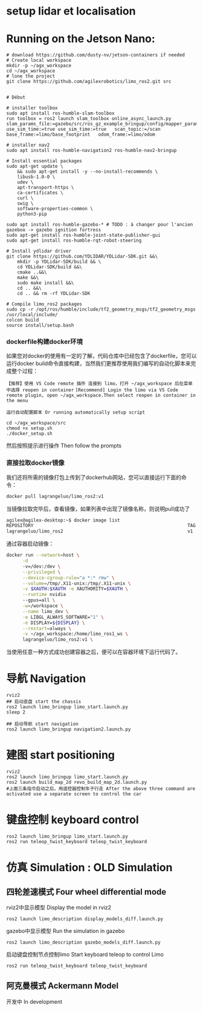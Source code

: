 # setup lidar et localisation

# Running on the Jetson Nano:
```shell
# download https://github.com/dusty-nv/jetson-containers if needed
# Create local workspace
mkdir -p ~/agx_workspace
cd ~/agx_workspace
# lone the project
git clone https://github.com/agilexrobotics/limo_ros2.git src


# Début

# installer toolbox
sudo apt install ros-humble-slam-toolbox
run toolbox = ros2 launch slam_toolbox online_async_launch.py slam_params_file:=gazebo/src/ros_gz_example_bringup/config/mapper_params_online_async.yaml use_sim_time:=true use_sim_time:=true   scan_topic:=/scan   base_frame:=limo/base_footprint   odom_frame:=limo/odom

# installer nav2
sudo apt install ros-humble-navigation2 ros-humble-nav2-bringup

# Install essential packages
sudo apt-get update \
    && sudo apt-get install -y --no-install-recommends \
    libusb-1.0-0 \
    udev \
    apt-transport-https \
    ca-certificates \
    curl \
    swig \
    software-properties-common \
    python3-pip

sudo apt install ros-humble-gazebo-* # TODO : à changer pour l'ancien gazeboo -> gazebo ignition fortress
sudo apt-get install ros-humble-joint-state-publisher-gui 
sudo apt-get install ros-humble-rqt-robot-steering 

# Install ydlidar driver
git clone https://github.com/YDLIDAR/YDLidar-SDK.git &&\
    mkdir -p YDLidar-SDK/build && \
    cd YDLidar-SDK/build &&\
    cmake ..&&\
    make &&\
    sudo make install &&\
    cd .. &&\
    cd .. && rm -rf YDLidar-SDK

# Compile limo_ros2 packages 
sudo cp -r /opt/ros/humble/include/tf2_geometry_msgs/tf2_geometry_msgs /usr/local/include/
colcon build
source install/setup.bash

```

### dockerfile构建docker环境

如果您对docker的使用有一定的了解，代码仓库中已经包含了dockerfile，您可以运行docker build命令直接构建，当然我们更推荐使用我们编写的自动化脚本来完成整个过程：

``【推荐】使用 VS Code remote 插件 连接到 limo，打开 ~/agx_workspace 后在菜单中选择 reopen in container``
 ``[Recommend] Login the limo via VS Code remote plugin, open ~/agx_workspace.Then select reopen in container in the menu``

``运行自动配置脚本 Or running automatically setup script``

```shell
cd ~/agx_workspace/src
chmod +x setup.sh
./docker_setup.sh
```
然后按照提示进行操作 Then follow the prompts

### 直接拉取docker镜像

我们还将所需的镜像打包上传到了dockerhub网站，您可以直接运行下面的命令：

```bash
docker pull lagrangeluo/limo_ros2:v1
```

当镜像拉取完毕后，查看镜像，如果列表中出现了镜像名称，则说明pull成功了

```bash
agilex@agilex-desktop:~$ docker image list
REPOSITORY                                                         TAG        IMAGE ID       CREATED          SIZE
lagrangeluo/limo_ros2                                              v1         224540b5b168   11 minutes ago   7.57GB
```

通过容器启动镜像：

```bash
docker run --network=host \
      -d
      -v=/dev:/dev \
      --privileged \
      --device-cgroup-rule="a *:* rmw" \
      --volume=/tmp/.X11-unix:/tmp/.X11-unix \
      -v $XAUTH:$XAUTH -e XAUTHORITY=$XAUTH \
      --runtime nvidia
      --gpus=all \
      -w=/workspace \
      --name limo_dev \
      -e LIBGL_ALWAYS_SOFTWARE="1" \
      -e DISPLAY=${DISPLAY} \
      --restart=always \
      -v ~/agx_workspace:/home/limo_ros1_ws \
      lagrangeluo/limo_ros2:v1 \

```

当使用任意一种方式成功创建容器之后，便可以在容器环境下运行代码了。

# 导航 Navigation

```shell
rviz2
## 启动底盘 start the chassis
ros2 launch limo_bringup limo_start.launch.py
sleep 2

## 启动导航 start navigation
ros2 launch limo_bringup navigation2.launch.py
```

# 建图 start positioning

```shell
rviz2
ros2 launch limo_bringup limo_start.launch.py
ros2 launch build_map_2d revo_build_map_2d.launch.py
#上面三条指令启动之后，用遥控器控制车子行走 After the above three command are activated use a separate screen to control the car
```


# 键盘控制 keyboard control

```shell
ros2 launch limo_bringup limo_start.launch.py
ros2 run teleop_twist_keyboard teleop_twist_keyboard
```

# 仿真 Simulation : OLD Simulation

## 四轮差速模式  Four wheel differential mode

rviz2中显示模型  Display the model in rviz2

```
ros2 launch limo_description display_models_diff.launch.py 
```

gazebo中显示模型 Run the simulation in gazebo

```
ros2 launch limo_description gazebo_models_diff.launch.py 
```

启动键盘控制节点控制limo Start keyboard teleop to control Limo

```
ros2 run teleop_twist_keyboard teleop_twist_keyboard
```

## 阿克曼模式  Ackermann Model

开发中  In development





